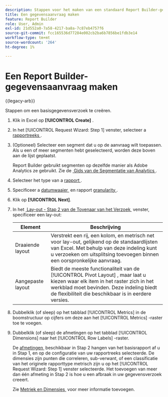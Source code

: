 ```yaml
---
description: Stappen voor het maken van een standaard Report Builder-gegevensaanvraag.
title: Een gegevensaanvraag maken
feature: Report Builder
role: User, Admin
exl-id: 21d552a0-7a58-4217-ba8a-7c87eb4757f6
source-git-commit: fcc165536d77284e002cb2ba6b7856be1fdb3e14
workflow-type: tm+mt
source-wordcount: '264'
ht-degree: 1%

---
```


# Een Report Builder-gegevensaanvraag maken

{{legacy-arb}}

Stappen om een basisgegevensverzoek te creëren.

1. Klik in Excel op **[!UICONTROL Create]** .
1. In het [!UICONTROL Request Wizard: Step 1] venster, selecteer a [&#x200B; rapportreeks &#x200B;](/help/analyze/legacy-report-builder/data-requests/selecting-report-suites/t-select-report-suites.md).
1. (Optioneel) Selecteer een segment dat u op de aanvraag wilt toepassen. Als u een of meer segmenten hebt geselecteerd, worden deze boven aan de lijst geplaatst.

   Report Builder gebruikt segmenten op dezelfde manier als Adobe Analytics ze gebruikt. Zie de [&#x200B; Gids van de Segmentatie van Analytics &#x200B;](/help/components/segmentation/seg-home.md).
1. Selecteer het type van a [&#x200B; rapport &#x200B;](/help/analyze/legacy-report-builder/data-requests/c-report-types/select-report-types.md).
1. Specificeer a [&#x200B; datumwaaier &#x200B;](/help/analyze/legacy-report-builder/data-requests/configuring-report-dates/custom-calendar.md) en rapport [&#x200B; granularity &#x200B;](/help/analyze/legacy-report-builder/data-requests/configuring-report-dates/granularity.md).
1. Klik op **[!UICONTROL Next]**.
1. In het [&#x200B; Lay-out - Stap 2 van de Tovenaar van het Verzoek &#x200B;](/help/analyze/legacy-report-builder/layout/layout.md) venster, specificeer een lay-out:

   | Element | Beschrijving |
   |---|---|
   | Draaiende layout | Verstrekt een rij, een kolom, en metrisch net voor lay-out, gelijkend op de standaardlijsten van Excel. Met behulp van deze indeling kunt u verzoeken om uitsplitsing toevoegen binnen een oorspronkelijke aanvraag. |
   | Aangepaste layout | Biedt de meeste functionaliteit van de [!UICONTROL Pivot Layout] , maar laat u kiezen waar elk item in het raster zich in het werkblad moet bevinden. Deze indeling biedt de flexibiliteit die beschikbaar is in eerdere versies. |

1. Dubbelklik (of sleep) op het tabblad [!UICONTROL Metrics] in de boomstructuur op cijfers om deze aan het [!UICONTROL Metrics] -raster toe te voegen.
1. Dubbelklik (of sleep) de afmetingen op het tabblad [!UICONTROL Dimensions] naar het [!UICONTROL Row Labels] -raster.

   De [&#x200B; afmetingen &#x200B;](/help/analyze/report-builder/filter-dimensions.md) beschikbaar in Stap 2 hangen van het basisrapport af u in Stap 1, en op de configuratie van uw rapportreeks selecteerde. De dimensies zijn punten die correleren, sub-verwant, of een classificatie van het originele rapporttype metrisch zijn u op het [!UICONTROL Request Wizard: Step 1] venster selecteerde. Het toevoegen van meer dan één afmeting in Stap 2 is hoe u een afbraak in uw gegevensverzoek creeert.

   Zie [&#x200B; Metriek en Dimensies &#x200B;](/help/analyze/legacy-report-builder/layout/c-metrics-dimensions/t-add-metrics-and-dimensions.md) voor meer informatie toevoegen.

